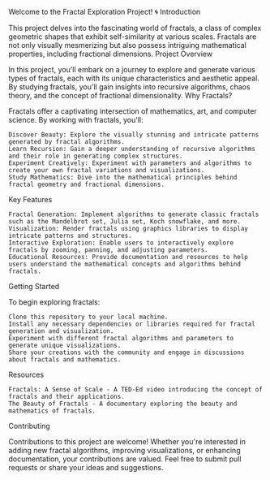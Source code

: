 Welcome to the Fractal Exploration Project! 🌀
Introduction

This project delves into the fascinating world of fractals, a class of complex geometric shapes that exhibit self-similarity at various scales. Fractals are not only visually mesmerizing but also possess intriguing mathematical properties, including fractional dimensions.
Project Overview

In this project, you'll embark on a journey to explore and generate various types of fractals, each with its unique characteristics and aesthetic appeal. By studying fractals, you'll gain insights into recursive algorithms, chaos theory, and the concept of fractional dimensionality.
Why Fractals?

Fractals offer a captivating intersection of mathematics, art, and computer science. By working with fractals, you'll:

    Discover Beauty: Explore the visually stunning and intricate patterns generated by fractal algorithms.
    Learn Recursion: Gain a deeper understanding of recursive algorithms and their role in generating complex structures.
    Experiment Creatively: Experiment with parameters and algorithms to create your own fractal variations and visualizations.
    Study Mathematics: Dive into the mathematical principles behind fractal geometry and fractional dimensions.

Key Features

    Fractal Generation: Implement algorithms to generate classic fractals such as the Mandelbrot set, Julia set, Koch snowflake, and more.
    Visualization: Render fractals using graphics libraries to display intricate patterns and structures.
    Interactive Exploration: Enable users to interactively explore fractals by zooming, panning, and adjusting parameters.
    Educational Resources: Provide documentation and resources to help users understand the mathematical concepts and algorithms behind fractals.

Getting Started

To begin exploring fractals:

    Clone this repository to your local machine.
    Install any necessary dependencies or libraries required for fractal generation and visualization.
    Experiment with different fractal algorithms and parameters to generate unique visualizations.
    Share your creations with the community and engage in discussions about fractals and mathematics.

Resources

    Fractals: A Sense of Scale - A TED-Ed video introducing the concept of fractals and their applications.
    The Beauty of Fractals - A documentary exploring the beauty and mathematics of fractals.

Contributing

Contributions to this project are welcome! Whether you're interested in adding new fractal algorithms, improving visualizations, or enhancing documentation, your contributions are valued. Feel free to submit pull requests or share your ideas and suggestions.
